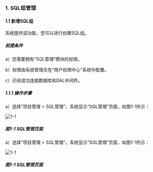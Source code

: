 ### 1. SQL组管理

#### 1.1 新增SQL组

系统提供该功能，您可以进行创建SQL组。

##### 前提条件

a）您需要拥有“SQL管理”模块的权限。

b）权限由系统管理员在“用户权限中心”系统中配置。

c）已经成功连接数据库和DAL中间件。

##### 1.1.1 操作步骤

a）选择“项目管理 > SQL管理”，系统显示“SQL管理”页面，如图1-1所示：

![1-1](https://www.feisuanyz.com/fsimage/zc-image/9-1_img.png)

##### 图1-1 SQL管理页面

a）选择“项目管理 > SQL管理”，系统显示“SQL管理”页面，如图1-1所示：

![1-1](https://www.feisuanyz.com/fsimage/zc-image/9-1_img.png)

##### 图1-1 SQL管理页面
